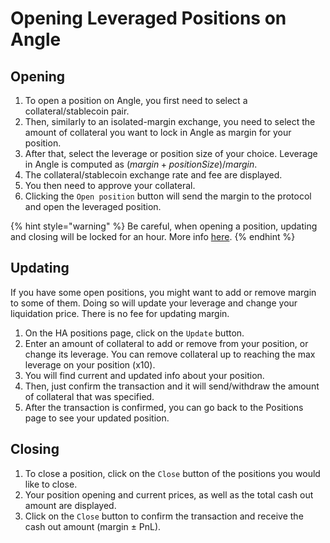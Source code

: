 # Opening Leveraged Positions on Angle

## Opening

1. To open a position on Angle, you first need to select a collateral/stablecoin pair.
2. Then, similarly to an isolated-margin exchange, you need to select the amount of collateral you want to lock in Angle as margin for your position.
3. After that, select the leverage or position size of your choice. Leverage in Angle is computed as $(margin + position Size)/margin$.
4. The collateral/stablecoin exchange rate and fee are displayed.
5. You then need to approve your collateral.
6. Clicking the `Open position` button will send the margin to the protocol and open the leveraged position.

{% hint style="warning" %}
Be careful, when opening a position, updating and closing will be locked for an hour. More info [here](app-faq.md).
{% endhint %}

## Updating

If you have some open positions, you might want to add or remove margin to some of them. Doing so will update your leverage and change your liquidation price. There is no fee for updating margin.

1. On the HA positions page, click on the `Update` button.
2. Enter an amount of collateral to add or remove from your position, or change its leverage. You can remove collateral up to reaching the max leverage on your position (x10).
3. You will find current and updated info about your position.
4. Then, just confirm the transaction and it will send/withdraw the amount of collateral that was specified.
5. After the transaction is confirmed, you can go back to the Positions page to see your updated position.

## Closing

1. To close a position, click on the `Close` button of the positions you would like to close.
2. Your position opening and current prices, as well as the total cash out amount are displayed.
3. Click on the `Close` button to confirm the transaction and receive the cash out amount (margin ± PnL).
